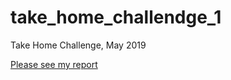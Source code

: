 # take_home_challendge_1
Take Home Challenge, May 2019

[Please see my report](https://github.com/nastyasimpson/take_home_challendge_1/blob/master/report.pdf)

